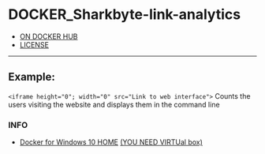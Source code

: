 # DOCKER_Sharkbyte-link-analytics
- [ON DOCKER HUB](https://hub.docker.com/r/shark2byte/sharkbyte-link-analytics-and-counter)
- [LICENSE](https://github.com/Sharkbyteprojects/DOCKER_Sharkbyte-link-analytics/blob/master/LICENSE)

---
## Example:
`<iframe height="0"; width="0" src="Link to web interface">` Counts the users visiting the website and displays them in the command line


### INFO
- [Docker for Windows 10 HOME](https://docs.docker.com/toolbox/toolbox_install_windows/) [(YOU NEED VIRTUal box)](https://www.virtualbox.org/)
